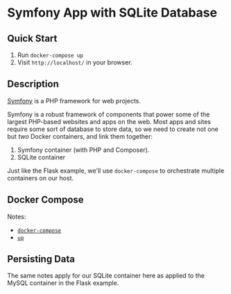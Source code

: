 # Symfony App with SQLite Database

## Quick Start

  1. Run `docker-compose up`
  2. Visit `http://localhost/` in your browser.

## Description

[Symfony](https://symfony.com/) is a PHP framework for web projects.

Symfony is a robust framework of components that power some of the largest PHP-based websites and apps on the web. Most apps and sites require some sort of database to store data, so we need to create not one but _two_ Docker containers, and link them together:

  1. Symfony container (with PHP and Composer).
  2. SQLite container

Just like the Flask example, we'll use `docker-compose` to orchestrate multiple containers on our host.

## Docker Compose

Notes:

  - [`docker-compose`](https://docs.docker.com/compose/reference/)
  - [`up`](https://docs.docker.com/compose/reference/up/)

## Persisting Data

The same notes apply for our SQLite container here as applied to the MySQL container in the Flask example.
